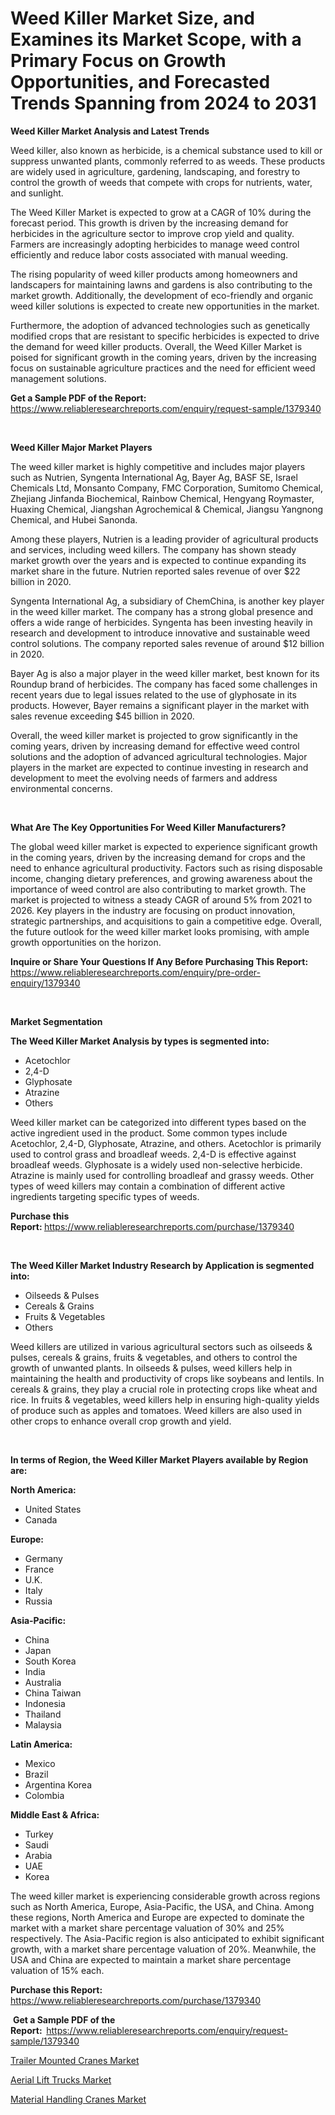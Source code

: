 <p><h1>Weed Killer Market Size, and Examines its Market Scope, with a Primary Focus on Growth Opportunities, and Forecasted Trends Spanning from 2024 to 2031</h1></p><p><strong>Weed Killer Market Analysis and Latest Trends</strong></p>
<p><p>Weed killer, also known as herbicide, is a chemical substance used to kill or suppress unwanted plants, commonly referred to as weeds. These products are widely used in agriculture, gardening, landscaping, and forestry to control the growth of weeds that compete with crops for nutrients, water, and sunlight.</p><p>The Weed Killer Market is expected to grow at a CAGR of 10% during the forecast period. This growth is driven by the increasing demand for herbicides in the agriculture sector to improve crop yield and quality. Farmers are increasingly adopting herbicides to manage weed control efficiently and reduce labor costs associated with manual weeding.</p><p>The rising popularity of weed killer products among homeowners and landscapers for maintaining lawns and gardens is also contributing to the market growth. Additionally, the development of eco-friendly and organic weed killer solutions is expected to create new opportunities in the market.</p><p>Furthermore, the adoption of advanced technologies such as genetically modified crops that are resistant to specific herbicides is expected to drive the demand for weed killer products. Overall, the Weed Killer Market is poised for significant growth in the coming years, driven by the increasing focus on sustainable agriculture practices and the need for efficient weed management solutions.</p></p>
<p><strong>Get a Sample PDF of the Report:&nbsp;</strong> <a href="https://www.reliableresearchreports.com/enquiry/request-sample/1379340">https://www.reliableresearchreports.com/enquiry/request-sample/1379340</a></p>
<p>&nbsp;</p>
<p><strong>Weed Killer Major Market Players</strong></p>
<p><p>The weed killer market is highly competitive and includes major players such as Nutrien, Syngenta International Ag, Bayer Ag, BASF SE, Israel Chemicals Ltd, Monsanto Company, FMC Corporation, Sumitomo Chemical, Zhejiang Jinfanda Biochemical, Rainbow Chemical, Hengyang Roymaster, Huaxing Chemical, Jiangshan Agrochemical & Chemical, Jiangsu Yangnong Chemical, and Hubei Sanonda.</p><p>Among these players, Nutrien is a leading provider of agricultural products and services, including weed killers. The company has shown steady market growth over the years and is expected to continue expanding its market share in the future. Nutrien reported sales revenue of over $22 billion in 2020.</p><p>Syngenta International Ag, a subsidiary of ChemChina, is another key player in the weed killer market. The company has a strong global presence and offers a wide range of herbicides. Syngenta has been investing heavily in research and development to introduce innovative and sustainable weed control solutions. The company reported sales revenue of around $12 billion in 2020.</p><p>Bayer Ag is also a major player in the weed killer market, best known for its Roundup brand of herbicides. The company has faced some challenges in recent years due to legal issues related to the use of glyphosate in its products. However, Bayer remains a significant player in the market with sales revenue exceeding $45 billion in 2020.</p><p>Overall, the weed killer market is projected to grow significantly in the coming years, driven by increasing demand for effective weed control solutions and the adoption of advanced agricultural technologies. Major players in the market are expected to continue investing in research and development to meet the evolving needs of farmers and address environmental concerns.</p></p>
<p>&nbsp;</p>
<p><strong>What Are The Key Opportunities For Weed Killer Manufacturers?</strong></p>
<p><p>The global weed killer market is expected to experience significant growth in the coming years, driven by the increasing demand for crops and the need to enhance agricultural productivity. Factors such as rising disposable income, changing dietary preferences, and growing awareness about the importance of weed control are also contributing to market growth. The market is projected to witness a steady CAGR of around 5% from 2021 to 2026. Key players in the industry are focusing on product innovation, strategic partnerships, and acquisitions to gain a competitive edge. Overall, the future outlook for the weed killer market looks promising, with ample growth opportunities on the horizon.</p></p>
<p><strong>Inquire or Share Your Questions If Any Before Purchasing This Report:</strong> <a href="https://www.reliableresearchreports.com/enquiry/pre-order-enquiry/1379340">https://www.reliableresearchreports.com/enquiry/pre-order-enquiry/1379340</a></p>
<p>&nbsp;</p>
<p><strong>Market Segmentation</strong></p>
<p><strong>The Weed Killer Market Analysis by types is segmented into:</strong></p>
<p><ul><li>Acetochlor</li><li>2,4-D</li><li>Glyphosate</li><li>Atrazine</li><li>Others</li></ul></p>
<p><p>Weed killer market can be categorized into different types based on the active ingredient used in the product. Some common types include Acetochlor, 2,4-D, Glyphosate, Atrazine, and others. Acetochlor is primarily used to control grass and broadleaf weeds. 2,4-D is effective against broadleaf weeds. Glyphosate is a widely used non-selective herbicide. Atrazine is mainly used for controlling broadleaf and grassy weeds. Other types of weed killers may contain a combination of different active ingredients targeting specific types of weeds.</p></p>
<p><strong>Purchase this Report:&nbsp;</strong><a href="https://www.reliableresearchreports.com/purchase/1379340">https://www.reliableresearchreports.com/purchase/1379340</a></p>
<p>&nbsp;</p>
<p><strong>The Weed Killer Market Industry Research by Application is segmented into:</strong></p>
<p><ul><li>Oilseeds & Pulses</li><li>Cereals & Grains</li><li>Fruits & Vegetables</li><li>Others</li></ul></p>
<p><p>Weed killers are utilized in various agricultural sectors such as oilseeds & pulses, cereals & grains, fruits & vegetables, and others to control the growth of unwanted plants. In oilseeds & pulses, weed killers help in maintaining the health and productivity of crops like soybeans and lentils. In cereals & grains, they play a crucial role in protecting crops like wheat and rice. In fruits & vegetables, weed killers help in ensuring high-quality yields of produce such as apples and tomatoes. Weed killers are also used in other crops to enhance overall crop growth and yield.</p></p>
<p>&nbsp;</p>
<p><strong>In terms of Region, the Weed Killer Market Players available by Region are:</strong></p>
<p>
    <p> <strong> North America: </strong>
        <ul>
            <li>United States</li>
            <li>Canada</li>
        </ul>
        </p> 
    <p> <strong> Europe: </strong>
        <ul>
            <li>Germany</li>
            <li>France</li>
            <li>U.K.</li>
            <li>Italy</li>
            <li>Russia</li>
        </ul>
        </p> 
    <p> <strong> Asia-Pacific: </strong>
        <ul>
            <li>China</li>
            <li>Japan</li>
            <li>South Korea</li>
            <li>India</li>
            <li>Australia</li>
            <li>China Taiwan</li>
            <li>Indonesia</li>
            <li>Thailand</li>
            <li>Malaysia</li>
        </ul>
        </p> 
    <p> <strong> Latin America: </strong>
        <ul>
            <li>Mexico</li>
            <li>Brazil</li>
            <li>Argentina Korea</li>
            <li>Colombia</li>
        </ul>
        </p> 
    <p> <strong> Middle East & Africa: </strong>
        <ul>
            <li>Turkey</li>
            <li>Saudi</li>
            <li>Arabia</li>
            <li>UAE</li>
            <li>Korea</li>
        </ul>
    </p>
    </p>
<p><p>The weed killer market is experiencing considerable growth across regions such as North America, Europe, Asia-Pacific, the USA, and China. Among these regions, North America and Europe are expected to dominate the market with a market share percentage valuation of 30% and 25% respectively. The Asia-Pacific region is also anticipated to exhibit significant growth, with a market share percentage valuation of 20%. Meanwhile, the USA and China are expected to maintain a market share percentage valuation of 15% each.</p></p>
<p><strong>Purchase this Report: </strong><a href="https://www.reliableresearchreports.com/purchase/1379340">https://www.reliableresearchreports.com/purchase/1379340</a></p>
<p>&nbsp;<strong>Get a Sample PDF of the Report:&nbsp;&nbsp;</strong><a href="https://www.reliableresearchreports.com/enquiry/request-sample/1379340">https://www.reliableresearchreports.com/enquiry/request-sample/1379340</a></p>
<p><strong></strong></p>
<p><p><a href="https://view.publitas.com/reportprime-1/trailer-mounted-cranes-market-offer-valuable-insights-into-market-size-market-share-market-trends-and-projections-spanning-from-2023-to-2030/">Trailer Mounted Cranes Market</a></p><p><a href="https://view.publitas.com/reportprime-1/aerial-lift-trucks-market-research-report-provides-critical-insights-that-can-help-shape-business-development-and-investment-strategies/">Aerial Lift Trucks Market</a></p><p><a href="https://view.publitas.com/reportprime-1/material-handling-cranes-market-provides-detailed-segmentation-of-this-market-based-on-type-application-and-region-and-forecast-for-the-period-from-2023-2030/">Material Handling Cranes Market</a></p></p>